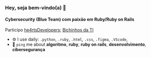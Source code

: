 ### Hey, seja bem-vindo(a) 👋

#### Cybersecurity (Blue Team) com paixão em Ruby/Ruby on Rails 
Participo [he4rtsDevelopers](https://heartdevs.com/); [Bichinhos da TI](https://discord.gg/PVv3ptZq)<br>

- ⚙️ I use daily: `.python`, `.ruby`, `.html`, `.css`, `.figma`, `.VScode`, 
- 💬 `ping` me about **algoritmo**, **ruby**, **ruby on rails**, **desenvolvimento**, **cibersegurança**
